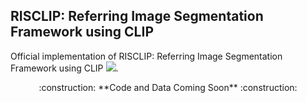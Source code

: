 ## RISCLIP: Referring Image Segmentation Framework using CLIP
Official implementation of RISCLIP: Referring Image Segmentation Framework using CLIP <a href="https://arxiv.org/abs/2306.08498"><img src="https://img.shields.io/badge/arxiv-2306.08498-b31b1b"></a>.

<p align="center">
  :construction: **Code and Data Coming Soon** :construction:
</p>
